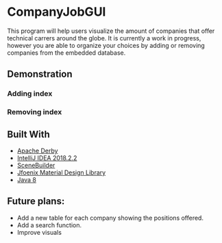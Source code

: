 # CompanyJobGUI
This program will help users visualize the amount of companies that offer technical carrers around the globe.
It is currently a work in progress, however you are able to organize your choices by adding or removing companies from the embedded  database. 

## Demonstration
### Adding index

### Removing index 

## Built With
* [Apache Derby](https://db.apache.org/derby/)
* [IntelliJ IDEA 2018.2.2](https://www.jetbrains.com/idea/)
* [SceneBuilder](https://gluonhq.com/products/scene-builder/)
* [Jfoenix Material Design Library](http://www.jfoenix.com/)
* [Java 8](https://www.oracle.com/technetwork/java/javase/downloads/jdk8-downloads-2133151.html)

## Future plans:

* Add a new table for each company showing the positions offered.
* Add a search function.
* Improve visuals
